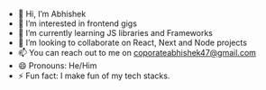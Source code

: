 - 👋 Hi, I’m Abhishek 
- 👀 I’m interested in frontend gigs
- 🌱 I’m currently learning JS libraries and Frameworks
- 💞️ I’m looking to collaborate on React, Next and Node projects
- 📫 You can reach out to me on coporateabhishek47@gmail.com
- 😄 Pronouns: He/Him
- ⚡ Fun fact: I make fun of my tech stacks.

<!---
Hell0WorldAgain/Hell0WorldAgain is a ✨ special ✨ repository because its `README.md` (this file) appears on your GitHub profile.
You can click the Preview link to take a look at your changes.
--->
